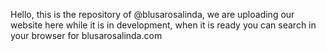 <p>Hello, this is the repository of @blusarosalinda, we are uploading our website here while it is in development, when it is ready you can search in your browser for blusarosalinda.com</p>

